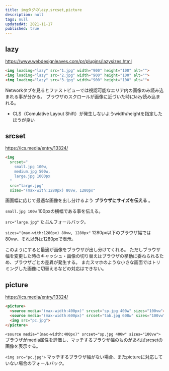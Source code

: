 ```yaml
---
title: imgタグのlazy,srcset,picture
description: null
tags: null
updatedAt: 2021-11-17
published: true
---
```


## lazy

https://www.webdesignleaves.com/pr/plugins/lazysizes.html

```html
<img loading="lazy" src="1.jpg" width="900" height="100" alt="">
<img loading="lazy" src="2.jpg" width="900" height="100" alt="">
<img loading="lazy" src="3.jpg" width="900" height="100" alt="">
```

Networkタブを見るとファストビューでは視認可能なエリア内の画像のみ読み込まれる事が分かる。
ブラウザのスクロールが画像に近づいた時にlazy読み込まれる。

- CLS（Comulative Layout Shift）が発生しないようwidth/heightを指定したほうが良い

## srcset

https://ics.media/entry/13324/

```html
<img 
  srcset="
    small.jpg 100w,
    medium.jpg 500w,
    large.jpg 1000px
  "
  src="large.jpg"
  sizes="(max-with:1280px) 80vw, 1280px"
```

画面幅に応じて最適な画像を出し分けるよう **ブラウザにサイズを伝える** 。

`small.jpg 100w`
100pxの横幅である事を伝える。

`src="large.jpg"`
たぶんフォールバック。

`sizes="(max-with:1280px) 80vw, 1280px"`
1280px以下のブラウザ幅では80vw、それ以外は1280pxで表示。

このようにすると最適が画像をブラウザが出し分けてくれる。
ただしブラウザ幅を変更した時のキャッシュ・画像の切り替えはブラウザの挙動に委ねられるため、ブラウザごとの差異が発生する。
またスマホのような小さな画面ではトリミングした画像に切替えるなどの対応はできない。

## picture

https://ics.media/entry/13324/

```html
<picture>
  <source media="(max-width:400px)" srcset="sp.jpg 400w" sizes="100vw">
  <source media="(max-width:600px)" srcset="tab.jpg 600w" sizes="100vw">
  <img src="pc.jpg">
</picture>
```

`<source media="(max-width:400px)" srcset="sp.jpg 400w" sizes="100vw">`
ブラウザがmedia属性を評価し、マッチするブラウザ幅のものがあればsrcsetの画像を表示する。

`<img src="pc.jpg">`
マッチするブラウザ幅がない場合、またpictureに対応していない場合のフォールバック。

